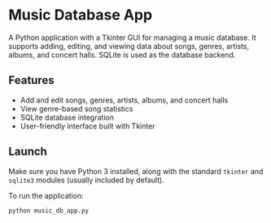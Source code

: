 # Music Database App

A Python application with a Tkinter GUI for managing a music database. It supports adding, editing, and viewing data about songs, genres, artists, albums, and concert halls. SQLite is used as the database backend.

## Features

- Add and edit songs, genres, artists, albums, and concert halls
- View genre-based song statistics
- SQLite database integration
- User-friendly interface built with Tkinter

## Launch

Make sure you have Python 3 installed, along with the standard `tkinter` and `sqlite3` modules (usually included by default).

To run the application:

```bash
python music_db_app.py

